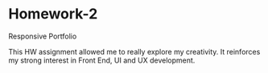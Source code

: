 # Homework-2
Responsive Portfolio

This HW assignment allowed me to really explore my creativity. It reinforces my strong interest in Front End, UI and UX development.
